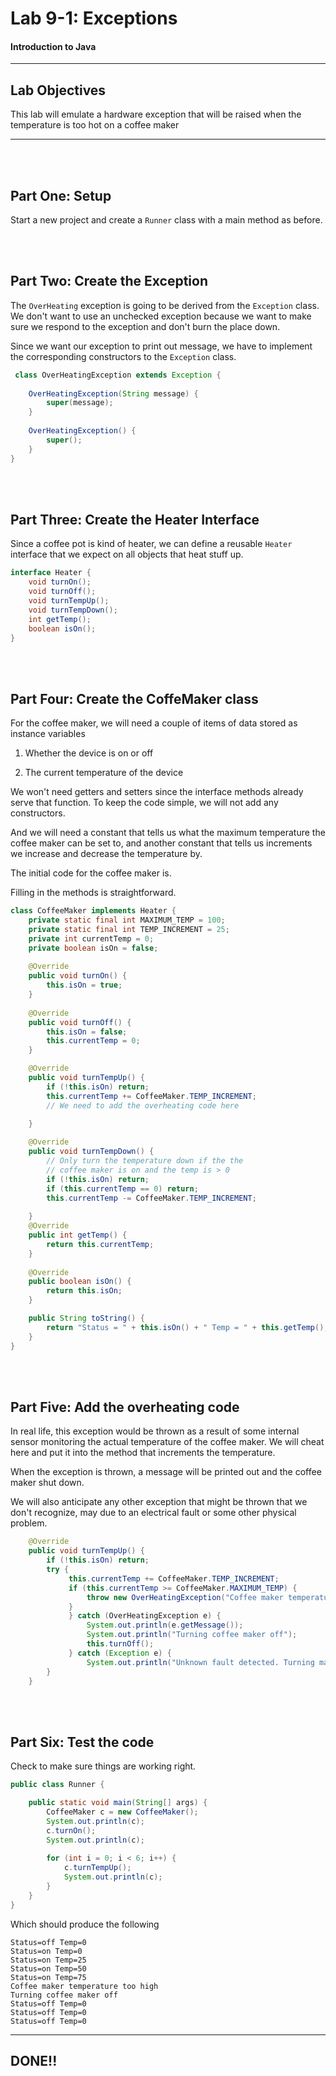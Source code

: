 # Lab 9-1: Exceptions 
#### Introduction to Java
---
## Lab Objectives

This lab will emulate a hardware exception that will be raised when the temperature is too hot on a coffee maker

---
<br/>
<br/>

## Part One: Setup

Start a new project and create a `Runner` class with a main method as before.


<br/>
<br/>

## Part Two: Create the Exception

The `OverHeating` exception is going to be derived from the `Exception` class. We don't want to use an unchecked exception because we want to make sure we respond to the exception and don't burn the place down.

Since we want our exception to print out  message, we have to implement the corresponding constructors to the `Exception` class.

```java
 class OverHeatingException extends Exception {
	
	OverHeatingException(String message) {
		super(message);
	}
	
	OverHeatingException() {
		super();
	}	
}

```
<br/>
<br/>

## Part Three: Create the Heater Interface

Since a coffee pot is kind of heater, we can define a reusable `Heater` interface that we expect on all objects that heat stuff up.

```java
interface Heater {
	void turnOn();
	void turnOff();
	void turnTempUp();
	void turnTempDown();
	int getTemp();
	boolean isOn();
}

```

<br/>
<br/>

## Part Four: Create the CoffeMaker class

For the coffee maker, we will need a couple of items of data stored as instance variables

1. Whether the device is on or off

2. The current temperature of the device

We won't need getters and setters since the interface methods already serve that function. To keep the code simple, we will not add any constructors.

And we will need a constant that tells us what the maximum temperature the coffee maker can be set to, and another constant that tells us increments we increase and decrease the temperature by.


The initial code for the coffee maker is.

Filling in the methods is straightforward.

```java
class CoffeeMaker implements Heater {
	private static final int MAXIMUM_TEMP = 100;
	private static final int TEMP_INCREMENT = 25;
	private int currentTemp = 0;
	private boolean isOn = false;
	
	@Override
	public void turnOn() {
		this.isOn = true;
	}
	
	@Override
	public void turnOff() {
		this.isOn = false;
		this.currentTemp = 0;
	}

	@Override
	public void turnTempUp() {
		if (!this.isOn) return;
		this.currentTemp += CoffeeMaker.TEMP_INCREMENT;
		// We need to add the overheating code here
		
	}

	@Override
	public void turnTempDown() {
		// Only turn the temperature down if the the 
		// coffee maker is on and the temp is > 0
		if (!this.isOn) return;
		if (this.currentTemp == 0) return;
		this.currentTemp -= CoffeeMaker.TEMP_INCREMENT;
		
	}
	@Override
	public int getTemp() {
		return this.currentTemp;
	}
	
	@Override
	public boolean isOn() {
		return this.isOn;
	}

	public String toString() {
		return "Status = " + this.isOn() + " Temp = " + this.getTemp();
	}
}
```

<br/>
<br/>

## Part Five: Add the overheating code

In real life, this exception would be thrown as a result of some internal sensor monitoring the actual temperature of the coffee maker.  We will cheat here and put it into the method that increments the temperature.

When the exception is thrown, a message will be printed out and the coffee maker shut down.

We will also anticipate any other exception that might be thrown that we don't recognize, may due to an electrical fault or some other physical problem.

```java
	@Override
	public void turnTempUp() {
		if (!this.isOn) return;
		try {
		     this.currentTemp += CoffeeMaker.TEMP_INCREMENT;
		     if (this.currentTemp >= CoffeeMaker.MAXIMUM_TEMP) {
		    	 throw new OverHeatingException("Coffee maker temperature too high");
		     }
		     } catch (OverHeatingException e) {
		    	 System.out.println(e.getMessage());
		    	 System.out.println("Turning coffee maker off");
		    	 this.turnOff();
		     } catch (Exception e) {
		    	 System.out.println("Unknown fault detected. Turning maker off");
		}		
	}
```
<br/>
<br/>

## Part Six: Test the code

Check to make sure things are working right.

```java
public class Runner {

	public static void main(String[] args) {
		CoffeeMaker c = new CoffeeMaker();
		System.out.println(c);
		c.turnOn();
		System.out.println(c);
		
    	for (int i = 0; i < 6; i++) {
    		c.turnTempUp();
    		System.out.println(c);	
    	}
	}
}
```

Which should produce the following

```console
Status=off Temp=0
Status=on Temp=0
Status=on Temp=25
Status=on Temp=50
Status=on Temp=75
Coffee maker temperature too high
Turning coffee maker off
Status=off Temp=0
Status=off Temp=0
Status=off Temp=0
```

---

## DONE!!